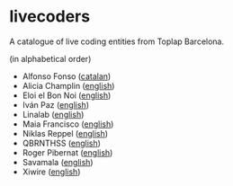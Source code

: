 # livecoders
A catalogue of live coding entities from Toplap Barcelona.

(in alphabetical order)

* Alfonso Fonso ([catalan](alfonsofonso-en.md))
* Alicia Champlin ([english](alicia-champlin-en.md))
* Eloi el Bon Noi ([english](eloi-el-bon-noi-en.md))
* Iván Paz ([english](ivan_paz.md))
* Linalab ([english](linalab.md))
* Maia Francisco ([english](maia-francisco-en.md))
* Niklas Reppel ([english](niklas-reppel-en.md))
* QBRNTHSS ([english](QBRNTHSS-en.md))
* Roger Pibernat ([english](QBRNTHSS-en.md))
* Savamala ([english](savamala-joan-queralt-en.md))
* Xiwire ([english](xiwire-en.md))

